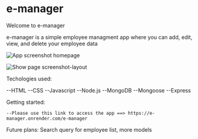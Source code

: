 # e-manager

Welcome to e-manager

e-manager is a simple employee managment app where you can add, edit, view, and delete your employee data


![App screenshot homepage](https://user-images.githubusercontent.com/64049836/195888448-1f450edb-2cf7-4712-a69b-41aa4328cc2d.png)

![Show page screenshot-layout](https://user-images.githubusercontent.com/64049836/195887778-d57afbf3-e4f0-44f5-9765-96e20570ba2c.png)

Techologies used: 

  --HTML
  --CSS
  --Javascript
  --Node.js
  --MongoDB
  --Mongoose
  --Express
  
  Getting started:
  
    --Please use this link to access the app ==> https://e-manager.onrender.com/e-manager
    
  
 Future plans: Search query for employee list, more models
    
